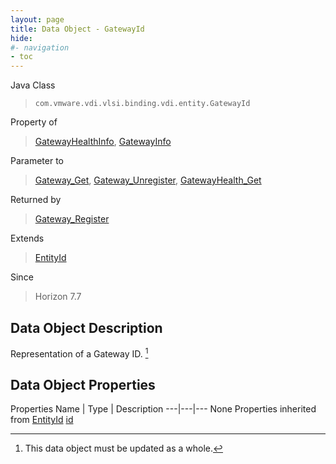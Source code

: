 ```yaml
---
layout: page
title: Data Object - GatewayId
hide:
#- navigation
- toc
---
```








Java Class
> `com.vmware.vdi.vlsi.binding.vdi.entity.GatewayId`

Property of
> [GatewayHealthInfo](vdi.health.GatewayHealth.GatewayHealthInfo.md#field_detail), [GatewayInfo](vdi.infrastructure.Gateway.GatewayInfo.md#field_detail)

Parameter to
> [Gateway_Get](vdi.infrastructure.Gateway.md#get), [Gateway_Unregister](vdi.infrastructure.Gateway.md#unregister), [GatewayHealth_Get](vdi.health.GatewayHealth.md#get)

Returned by
> [Gateway_Register](vdi.infrastructure.Gateway.md#register)

Extends
> [EntityId](vdi.EntityId.md)

Since
> Horizon 7.7


## Data Object Description

Representation of a Gateway ID.
 [^167]



## Data Object Properties
Properties
Name |  Type |  Description
---|---|---
None
Properties inherited from [EntityId](vdi.EntityId.md)
[id](vdi.EntityId.md#id)


 


[^167]: This data object must be updated as a whole.